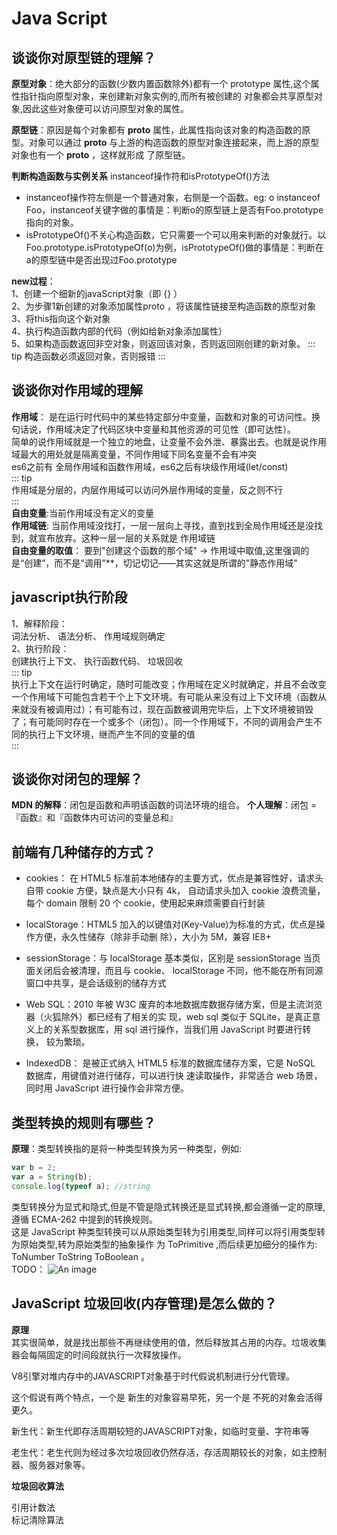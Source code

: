 # Java Script

## 谈谈你对原型链的理解？

**原型对象**：绝⼤部分的函数(少数内置函数除外)都有⼀个 prototype 属性,这个属性指针指向原型对象，来创建新对象实例的,⽽所有被创建的 对象都会共享原型对象,因此这些对象便可以访问原型对象的属性。

**原型链**：原因是每个对象都有 **proto** 属性，此属性指向该对象的构造函数的原型。对象可以通过 **proto** 与上游的构造函数的原型对象连接起来，⽽上游的原型对象也有⼀个 **proto** ，这样就形成 了原型链。

**判断构造函数与实例关系** instanceof操作符和isPrototypeOf()方法  

- instanceof操作符左侧是一个普通对象，右侧是一个函数。eg: o instanceof Foo，instanceof关键字做的事情是：判断o的原型链上是否有Foo.prototype指向的对象。
- isPrototypeOf()不关心构造函数，它只需要一个可以用来判断的对象就行。以Foo.prototype.isPrototypeOf(o)为例，isPrototypeOf()做的事情是：判断在a的原型链中是否出现过Foo.prototype

**new过程**：  
1、创建一个细新的javaScript对象（即 {} ）  
2、为步骤1新创建的对象添加属性proto ，将该属性链接至构造函数的原型对象  
3、将this指向这个新对象  
4、执行构造函数内部的代码（例如给新对象添加属性）  
5、如果构造函数返回非空对象，则返回该对象，否则返回刚创建的新对象。 
 ::: tip
 构造函数必须返回对象，否则报错
 :::

## 谈谈你对作用域的理解
**作用域**： 是在运行时代码中的某些特定部分中变量，函数和对象的可访问性。换句话说，作用域决定了代码区块中变量和其他资源的可见性（即可达性）。  
    简单的说作用域就是一个独立的地盘，让变量不会外泄、暴露出去。也就是说作用域最大的用处就是隔离变量，不同作用域下同名变量不会有冲突  
    es6之前有 全局作用域和函数作用域，es6之后有块级作用域(let/const)  
::: tip  
    作用域是分层的，内层作用域可以访问外层作用域的变量，反之则不行  
:::  
**自由变量**:当前作用域没有定义的变量  
**作用域链**: 当前作用域没找打，一层一层向上寻找，直到找到全局作用域还是没找到，就宣布放弃。这种一层一层的关系就是 作用域链  
**自由变量的取值**： 要到"创建这个函数的那个域" -> 作用域中取值,这里强调的是“创建”，而不是“调用”**，切记切记——其实这就是所谓的"静态作用域"

## javascript执行阶段
1、解释阶段：  
    词法分析、
    语法分析、
    作用域规则确定  
2、执行阶段：  
    创建执行上下文、
    执行函数代码、
    垃圾回收  
::: tip  
    执行上下文在运行时确定，随时可能改变；作用域在定义时就确定，并且不会改变  
    一个作用域下可能包含若干个上下文环境。有可能从来没有过上下文环境（函数从来就没有被调用过）；有可能有过，现在函数被调用完毕后，上下文环境被销毁了；有可能同时存在一个或多个（闭包）。同一个作用域下，不同的调用会产生不同的执行上下文环境，继而产生不同的变量的值  
:::

## 谈谈你对闭包的理解？

**MDN 的解释**：闭包是函数和声明该函数的词法环境的组合。
**个人理解**：闭包 =『函数』和『函数体内可访问的变量总和』

## 前端有⼏种储存的⽅式？

- cookies： 在 HTML5 标准前本地储存的主要⽅式，优点是兼容性好，请求头⾃带 cookie ⽅便，缺点是⼤⼩只有 4k， ⾃动请求头加⼊ cookie 浪费流量，每个 domain 限制 20 个 cookie，使⽤起来麻烦需要⾃⾏封装

- localStorage：HTML5 加⼊的以键值对(Key-Value)为标准的⽅式，优点是操作⽅便，永久性储存（除⾮⼿动删 除），⼤⼩为 5M，兼容 IE8+

- sessionStorage：与 localStorage 基本类似，区别是 sessionStorage 当⻚⾯关闭后会被清理，⽽且与 cookie、 localStorage 不同，他不能在所有同源窗⼝中共享，是会话级别的储存⽅式

- Web SQL：2010 年被 W3C 废弃的本地数据库数据存储⽅案，但是主流浏览器（⽕狐除外）都已经有了相关的实 现，web sql 类似于 SQLite，是真正意义上的关系型数据库，⽤ sql 进⾏操作，当我们⽤ JavaScript 时要进⾏转换， 较为繁琐。

- IndexedDB： 是被正式纳⼊ HTML5 标准的数据库储存⽅案，它是 NoSQL 数据库，⽤键值对进⾏储存，可以进⾏快 速读取操作，⾮常适合 web 场景，同时⽤ JavaScript 进⾏操作会⾮常⽅便。

## 类型转换的规则有哪些？

**原理**：类型转换指的是将⼀种类型转换为另⼀种类型，例如:

```js
var b = 2;
var a = String(b);
console.log(typeof a); //string
```

类型转换分为显式和隐式,但是不管是隐式转换还是显式转换,都会遵循⼀定的原理,遵循 ECMA-262 中提到的转换规则。  
这是 JavaScript 种类型转换可以从原始类型转为引⽤类型,同样可以将引⽤类型转为原始类型,转为原始类型的抽象操作 为 ToPrimitive ,⽽后续更加细分的操作为: ToNumber ToString ToBoolean 。  
TODO：
![An image](/1.jpeg)

## JavaScript 垃圾回收(内存管理)是怎么做的？

**原理**  
其实很简单，就是找出那些不再继续使用的值，然后释放其占用的内存。垃圾收集器会每隔固定的时间段就执行一次释放操作。

V8引擎对堆内存中的JAVASCRIPT对象基于时代假说机制进行分代管理。

这个假说有两个特点，一个是 新生的对象容易早死，另一个是 不死的对象会活得更久。

新生代：新生代即存活周期较短的JAVASCRIPT对象，如临时变量、字符串等

老生代：老生代则为经过多次垃圾回收仍然存活，存活周期较长的对象，如主控制器、服务器对象等。

**垃圾回收算法**

引用计数法  
标记清除算法